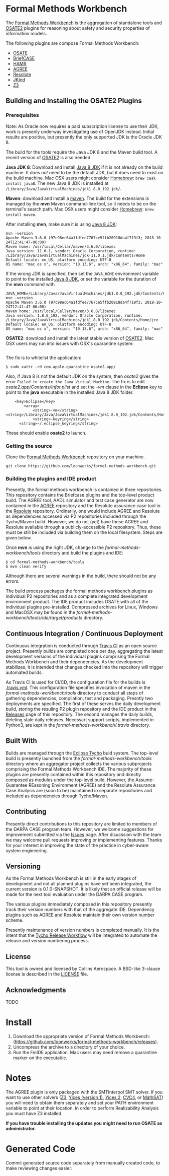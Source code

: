 # Formal Methods Workbench 

The [Formal Methods Workbench](https://github.com/loonwerks/formal-methods-workbench.git) is the aggregation of standalone tools and [OSATE2](http://osate.org/) plugins for reasoning about safety and security properties of information models.

The following plugins are compose Formal Methods Workbench:

* [OSATE](https://osate.org)
* [BriefCASE](https://github.com/loonwerks/BriefCase.git)
* [HAMR](https://github.com/sireum/hamr-codegen.git)
* [AGREE](https://github.com/loonwerks/AGREE.git)
* [Resolute](https://github.com/loonwerks/Resolute.git)
* [JKind](https://github.com/loonwerks/jkind-plugin.git)
* [Z3](https://github.com/loonwerks/z3-plugin.git)

## Building and Installing the OSATE2 Plugins

### Prerequisites

Note: As Oracle now requires a paid subscription license to use their JDK, work is presenly underway investigating use of OpenJDK instead.  Initial results are positive, but presently the only supported JDK is the Oracle JDK 8.

The build for the tools require the Java JDK 8 and the Maven build tool. A recent version of [OSATE2](http://osate.org/) is also needed.

**Java JDK 8**: Download and install [Java 8 JDK](https://www.oracle.com/technetwork/java/javase/downloads/jdk8-downloads-2133151.html) if it is not already on the build machine. It does *not* need to be the default JDK, but it does need to exist on the build machine. Mac OSX users might consider [Homebrew](https://brew.sh/): `brew cask install java8`. The new Java 8 JDK is installed at `/Library/Java/JavaVirtualMachines/jdk1.8.0_192.jdk/`.

**Maven**: download and install a [maven](https://maven.apache.org/index.html). The build for the extensions is managed by the **mvn** Maven command-line tool, so it needs to be on the terminal's search path. Mac OSX users might consider [Homebrew](https://brew.sh/): `brew install maven`.

After installing **mvn**, make sure it is using [Java 8 JDK](https://www.oracle.com/technetwork/java/javase/downloads/jdk8-downloads-2133151.html):

``` 
mvn -version
Apache Maven 3.6.0 (97c98ec64a1fdfee7767ce5ffb20918da4f719f3; 2018-10-24T12:41:47-06:00)
Maven home: /usr/local/Cellar/maven/3.6.0/libexec
Java version: 11.0.1, vendor: Oracle Corporation, runtime: /Library/Java/JavaVirtualMachines/jdk-11.0.1.jdk/Contents/Home
Default locale: en_US, platform encoding: UTF-8
OS name: "mac os x", version: "10.13.6", arch: "x86_64", family: "mac"
```

If the wrong JDK is specified, then set the `JAVA_HOME` environment variable to point to the installed [Java 8 JDK](https://www.oracle.com/technetwork/java/javase/downloads/jdk8-downloads-2133151.html), or set the variable for the duration of the **mvn** command with

```
JAVA_HOME=/Library/Java/JavaVirtualMachines/jdk1.8.0_192.jdk/Contents/Home/ mvn -version
Apache Maven 3.6.0 (97c98ec64a1fdfee7767ce5ffb20918da4f719f3; 2018-10-24T12:41:47-06:00)
Maven home: /usr/local/Cellar/maven/3.6.0/libexec
Java version: 1.8.0_192, vendor: Oracle Corporation, runtime: /Library/Java/JavaVirtualMachines/jdk1.8.0_192.jdk/Contents/Home/jre
Default locale: en_US, platform encoding: UTF-8
OS name: "mac os x", version: "10.13.6", arch: "x86_64", family: "mac"
```

**OSATE2**: download and install the latest stable version of [OSATE2](http://osate.org/). Mac OSX users may run into issues with OSX's quarantine system:

```osate2 can't be opened. You should move it to trash.
``` 

The fix is to whitelist the application:

```
$ sudo xattr -rd com.apple.quarantine osate2.app/
```

Also, if Java 8 is not the default JDK on the system, then *osate2* gives the error `Failed to create the Java Virtual Machine`. The fix is to edit *osate2.app/Contents/Infor.plist* and set the *-vm* clause in the **Eclipse** key to point to the **java** executable in the installed Java 8 JDK folder.

```
	<key>Eclipse</key>
		<array>
        	<string>-vm</string><string>/Library/Java/JavaVirtualMachines/jdk1.8.0_192.jdk/Contents/Home/bin/java</string>
			<string>-keyring</string>
      <string>~/.eclipse_keyring</string>
```

These should enable **osate2** to launch.

### Getting the source

Clone the [Formal Methods Workbench](https://github.com/loonwerks/formal-methods-workbench.git) repository on your machine.

```
git clone https://github.com/loonwerks/formal-methods-workbench.git
```

### Building the plugins and IDE product

Presently, the formal methods workbench is contained in three repositories.  This repository contains the Briefcase plugins and the top-level product build.  The AGREE tool, AADL simulator and test case generator are now contained in the [AGREE](https://github.com/loonwerks/AGREE.git) repository and the Resolute assurance case tool in the [Resolute](https://github.com/loonwerks/Resolute.git) repository.  Ordinarily, one would include AGREE and Resolute as dependencies accessed via P2 repositories included through the Tycho/Maven build.  However, we do not (yet) have these AGREE and Resolute available through a publicly-accessible P2 repository.  Thus, these must be still be included via building them on the local filesystem. Steps are given below.

Once **mvn** is using the right JDK, change to the *formal-methods-workbench/tools* directory and build the plugins and IDE:
```
$ cd formal-methods-workbench/tools
$ mvn clean verify
```

Although there are several warnings in the build, there should not be any errors.

The build process packages the formal methods workbench plugins as individual P2 repositories and as a complete integrated development environment product.  The IDE product includes OSATE with all of the individual plugins pre-installed.  Compressed archives for Linux, Windows and MacOSX may be found in the *formal-methods-workbench/tools/ide/target/products* directory.

## Continuous Integration / Continuous Deployment

Continuous integration is conducted through [Travis CI](https://travis-ci.org/loonwerks/formal-methods-workbench) as an open source project.  Presently builds are completed once per day, aggregating the latest development versions of the individual plugins comprising the Formal Methods Workbench and their dependencies.  As the development stabilizes, it is intended that changes checked into the repository will trigger automated builds.

As Travis CI is used for CI/CD, the configuration file for the builds is [.travis.yml](https://github.com/loonwerks/formal-methods-workbench/blob/master/.travis.yml).  This configuration file specifies invocation of maven in the *formal-methods-workbench/tools* directory to conduct all steps of gathering dependencies, compilation, test and packaging.  Presntly two deployments are specified.  The first of these serves the daily development build, storing the resuling P2 plugin repository and the IDE product in the [Releases](https://github.com/loonwerks/formal-methods-workbench/releases) page of this repository.  The second manages the daily builds, deleting stale daily releases.  Necessart support scripts, implemented in Python3, are kept in the *formal-methods-workbench/.travis* directory.

## Built With

Builds are managed through the [Eclipse Tycho](https://www.eclipse.org/tycho/) buid system.  The top-level build is presently launched from the *formal-methods-workbench/tools* directory where an aggregator project collects the various subprojects comprising the Formal Methods Workbench IDE.  The majority of these plugins are presently contained within this repository and directly composed as modules under the top-level build.  However, the Assume-Guarantee REasoning Environment (AGREE) and the Resolute Assurance Case Analysis are (soon to be) maintained in separate repositories and included as dependencies through Tycho/Maven.

## Contributing

Presently direct contributions to this repository are limited to members of the DARPA CASE program team.  However, we welcome suggestions for improvement submitted via the [Issues](https://github.com/loonwerks/formal-methods-workbench/issues) page.  After disucssion with the team we may welcome pull requests improving or implementing features.  Thanks for your interest in improving the state of the practice in cyber-aware system engineering.

## Versioning

As the Formal Methods Workbench is still in the early stages of development and not all planned plugins have yet been integrated, the current version is 0.1.0-SNAPSHOT.  It is likely that an official release will be made for the next tool evaluation under the DARPA CASE program.

The various plugins immediately composed in this repository presently track their version numbers with that of the aggregate IDE.  Dependency plugins such as AGREE and Resolute maintain their own version number scheme.

Presently maintenance of version numbers is completed manually.  It is the intent that the [Tycho Release Workflow](https://wiki.eclipse.org/Tycho/Release_Workflow) will be integrated to automate the release and version numbering process.

## License

This tool is owned and licensed by Collins Aerospace.  A BSD-like 3-clause license is described in the [LICENSE](https://github.com/loonwerks/formal-methods-workbench/blob/master/LICENSE) file.

## Acknowledgments

TODO

Install
=====
1. Download the appropriate version of Formal Methods Workbench: (https://github.com/loonwerks/formal-methods-workbench/releases).
2. Uncompress the archive to a directory of your choice.
3. Run the FmIDE application.  Mac users may need remove a quarantine marker on the executable.

Notes
=====
The AGREE plugin is only packaged with the SMTInterpol SMT solver. If you want to use other solvers ([Z3](https://github.com/Z3Prover/z3),
[Yices (version 1)](http://yices.csl.sri.com/download-yices1.shtml), 
[Yices 2](http://yices.csl.sri.com/index.shtml),
[CVC4](http://cvc4.cs.nyu.edu/web/), or
[MathSAT](http://mathsat.fbk.eu/)) you will need to obtain them separately and set your PATH environment variable to point at their location.  In order to perform Realizability Analysis you must have Z3 installed.

**If you have trouble installing the updates you might need to run OSATE as administrator.**

Generated Code
=====
Commit generated source code separately from manually created code, to make reviewing changes easier.  
